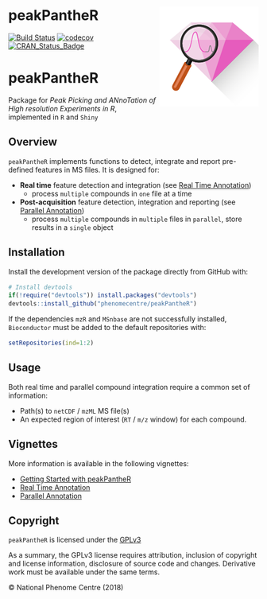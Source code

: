 
<!-- README.md is generated from README.Rmd. Please edit that file -->

# peakPantheR <img src="man/figures/peakPantheR-logo.png" align="right" />

[![Build
Status](https://travis-ci.org/phenomecentre/peakPantheR.svg?branch=master)](https://travis-ci.org/phenomecentre/peakPantheR)
[![codecov](https://codecov.io/gh/phenomecentre/peakPantheR/branch/master/graph/badge.svg)](https://codecov.io/gh/phenomecentre/peakPantheR/branch/master)
[![CRAN\_Status\_Badge](http://www.r-pkg.org/badges/version/peakPantheR)](https://cran.r-project.org/package=peakPantheR)

# peakPantheR

Package for *Peak Picking and ANnoTation of High resolution Experiments
in R*, implemented in `R` and `Shiny`

## Overview

`peakPantheR` implements functions to detect, integrate and report
pre-defined features in MS files. It is designed for:

  - **Real time** feature detection and integration (see [Real Time
    Annotation](http://htmlpreview.github.io/?https://github.com/phenomecentre/peakPantheR/blob/master/inst/doc/real-time-annotation.html))
      - process `multiple` compounds in `one` file at a time
  - **Post-acquisition** feature detection, integration and reporting
    (see [Parallel
    Annotation](http://htmlpreview.github.io/?https://github.com/phenomecentre/peakPantheR/blob/master/inst/doc/parallel-annotation.html))
      - process `multiple` compounds in `multiple` files in `parallel`,
        store results in a `single` object

## Installation

Install the development version of the package directly from GitHub
with:

``` r
# Install devtools
if(!require("devtools")) install.packages("devtools")
devtools::install_github("phenomecentre/peakPantheR")
```

If the dependencies `mzR` and `MSnbase` are not successfully installed,
`Bioconductor` must be added to the default repositories with:

``` r
setRepositories(ind=1:2)
```

## Usage

Both real time and parallel compound integration require a common set of
information:

  - Path(s) to `netCDF` / `mzML` MS file(s)
  - An expected region of interest (`RT` / `m/z` window) for each
    compound.

## Vignettes

More information is available in the following vignettes:

  - [Getting Started with
    peakPantheR](http://htmlpreview.github.io/?https://github.com/phenomecentre/peakPantheR/blob/master/inst/doc/getting-started.html)
  - [Real Time
    Annotation](http://htmlpreview.github.io/?https://github.com/phenomecentre/peakPantheR/blob/master/inst/doc/real-time-annotation.html)
  - [Parallel
    Annotation](http://htmlpreview.github.io/?https://github.com/phenomecentre/peakPantheR/blob/master/inst/doc/parallel-annotation.html)

## Copyright

`peakPantheR` is licensed under the
[GPLv3](http://choosealicense.com/licenses/gpl-3.0/)

As a summary, the GPLv3 license requires attribution, inclusion of
copyright and license information, disclosure of source code and
changes. Derivative work must be available under the same terms.

© National Phenome Centre (2018)
